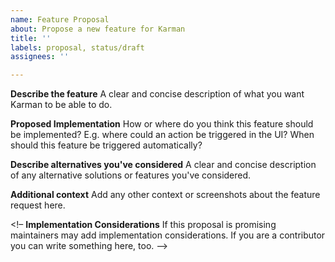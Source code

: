 ```yaml
---
name: Feature Proposal
about: Propose a new feature for Karman
title: ''
labels: proposal, status/draft
assignees: ''

---
```


**Describe the feature**
A clear and concise description of what you want Karman to be able to do.

**Proposed Implementation**
How or where do you think this feature should be implemented? E.g. where could an action be triggered in the UI? When should this feature be triggered automatically?

**Describe alternatives you've considered**
A clear and concise description of any alternative solutions or features you've considered.

**Additional context**
Add any other context or screenshots about the feature request here.

<!–
**Implementation Considerations**
If this proposal is promising maintainers may add implementation considerations. If you are a contributor you can write something here, too.
-->
